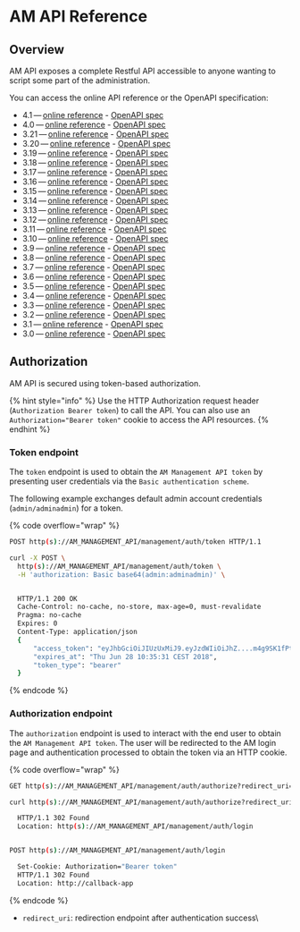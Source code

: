 # AM API Reference

## Overview

AM API exposes a complete Restful API accessible to anyone wanting to script some part of the administration.

You can access the online API reference or the OpenAPI specification:

* 4.1 — [online reference](https://docs.gravitee.io/am/current/management-api/4.1/index.html) - [OpenAPI spec](https://docs.gravitee.io/am/current/management-api/4.1/openapi.yaml)
* 4.0 — [online reference](https://docs.gravitee.io/am/current/management-api/4.0/index.html) - [OpenAPI spec](https://docs.gravitee.io/am/current/management-api/4.0/swagger.json)
* 3.21 — [online reference](https://docs.gravitee.io/am/current/management-api/3.21/index.html) - [OpenAPI spec](https://docs.gravitee.io/am/current/management-api/3.21/swagger.json)
* 3.20 — [online reference](https://docs.gravitee.io/am/current/management-api/3.20/index.html) - [OpenAPI spec](https://docs.gravitee.io/am/current/management-api/3.20/swagger.json)
* 3.19 — [online reference](https://docs.gravitee.io/am/current/management-api/3.19/index.html) - [OpenAPI spec](https://docs.gravitee.io/am/current/management-api/3.19/swagger.json)
* 3.18 — [online reference](https://docs.gravitee.io/am/current/management-api/3.18/index.html) - [OpenAPI spec](https://docs.gravitee.io/am/current/management-api/3.18/swagger.json)
* 3.17 — [online reference](https://docs.gravitee.io/am/current/management-api/3.17/index.html) - [OpenAPI spec](https://docs.gravitee.io/am/current/management-api/3.17/swagger.json)
* 3.16 — [online reference](https://docs.gravitee.io/am/current/management-api/3.16/index.html) - [OpenAPI spec](https://docs.gravitee.io/am/current/management-api/3.16/swagger.json)
* 3.15 — [online reference](https://docs.gravitee.io/am/current/management-api/3.15/index.html) - [OpenAPI spec](https://docs.gravitee.io/am/current/management-api/3.15/swagger.json)
* 3.14 — [online reference](https://docs.gravitee.io/am/current/management-api/3.14/index.html) - [OpenAPI spec](https://docs.gravitee.io/am/current/management-api/3.14/swagger.json)
* 3.13 — [online reference](https://docs.gravitee.io/am/current/management-api/3.13/index.html) - [OpenAPI spec](https://docs.gravitee.io/am/current/management-api/3.13/swagger.json)
* 3.12 — [online reference](https://docs.gravitee.io/am/current/management-api/3.12/index.html) - [OpenAPI spec](https://docs.gravitee.io/am/current/management-api/3.12/swagger.json)
* 3.11 — [online reference](https://docs.gravitee.io/am/current/management-api/3.11/index.html) - [OpenAPI spec](https://docs.gravitee.io/am/current/management-api/3.11/swagger.json)
* 3.10 — [online reference](https://docs.gravitee.io/am/current/management-api/3.10/index.html) - [OpenAPI spec](https://docs.gravitee.io/am/current/management-api/3.10/swagger.json)
* 3.9 — [online reference](https://docs.gravitee.io/am/current/management-api/3.9/index.html) - [OpenAPI spec](https://docs.gravitee.io/am/current/management-api/3.9/swagger.json)
* 3.8 — [online reference](https://docs.gravitee.io/am/current/management-api/3.8/index.html) - [OpenAPI spec](https://docs.gravitee.io/am/current/management-api/3.8/swagger.json)
* 3.7 — [online reference](https://docs.gravitee.io/am/current/management-api/3.7/index.html) - [OpenAPI spec](https://docs.gravitee.io/am/current/management-api/3.7/swagger.json)
* 3.6 — [online reference](https://docs.gravitee.io/am/current/management-api/3.6/index.html) - [OpenAPI spec](https://docs.gravitee.io/am/current/management-api/3.6/swagger.json)
* 3.5 — [online reference](https://docs.gravitee.io/am/current/management-api/3.5/index.html) - [OpenAPI spec](https://docs.gravitee.io/am/current/management-api/3.5/swagger.json)
* 3.4 — [online reference](https://docs.gravitee.io/am/current/management-api/3.4/index.html) - [OpenAPI spec](https://docs.gravitee.io/am/current/management-api/3.4/swagger.json)
* 3.3 — [online reference](https://docs.gravitee.io/am/current/management-api/3.3/index.html) - [OpenAPI spec](https://docs.gravitee.io/am/current/management-api/3.3/swagger.json)
* 3.2 — [online reference](https://docs.gravitee.io/am/current/management-api/3.2/index.html) - [OpenAPI spec](https://docs.gravitee.io/am/current/management-api/3.2/swagger.json)
* 3.1 — [online reference](https://docs.gravitee.io/am/current/management-api/3.1/index.html) - [OpenAPI spec](https://docs.gravitee.io/am/current/management-api/3.1/swagger.json)
* 3.0 — [online reference](https://docs.gravitee.io/am/current/management-api/3.0/index.html) - [OpenAPI spec](https://docs.gravitee.io/am/current/management-api/3.0/swagger.json)

## Authorization

AM API is secured using token-based authorization.

{% hint style="info" %}
Use the HTTP Authorization request header (`Authorization Bearer token`) to call the API. You can also use an `Authorization="Bearer token"` cookie to access the API resources.
{% endhint %}

### Token endpoint

The `token` endpoint is used to obtain the `AM Management API token` by presenting user credentials via the `Basic authentication scheme`.

The following example exchanges default admin account credentials (`admin/adminadmin`) for a token.

{% code overflow="wrap" %}
```sh
POST http(s)://AM_MANAGEMENT_API/management/auth/token HTTP/1.1

curl -X POST \
  http(s)://AM_MANAGEMENT_API/management/auth/token \
  -H 'authorization: Basic base64(admin:adminadmin)' \


  HTTP/1.1 200 OK
  Cache-Control: no-cache, no-store, max-age=0, must-revalidate
  Pragma: no-cache
  Expires: 0
  Content-Type: application/json
  {
      "access_token": "eyJhbGciOiJIUzUxMiJ9.eyJzdWIiOiJhZ....m4g9SK1fPtcPTLmbxWZDyP1hV9vjdsLdA",
      "expires_at": "Thu Jun 28 10:35:31 CEST 2018",
      "token_type": "bearer"
  }
```
{% endcode %}

### Authorization endpoint

The `authorization` endpoint is used to interact with the end user to obtain the `AM Management API token`. The user will be redirected to the AM login page and authentication processed to obtain the token via an HTTP cookie.

{% code overflow="wrap" %}
```sh
GET http(s)://AM_MANAGEMENT_API/management/auth/authorize?redirect_uri=http://callback-app HTTP/1.1

curl http(s)://AM_MANAGEMENT_API/management/auth/authorize?redirect_uri=http://callback-app

  HTTP/1.1 302 Found
  Location: http(s)://AM_MANAGEMENT_API/management/auth/login


POST http(s)://AM_MANAGEMENT_API/management/auth/login

  Set-Cookie: Authorization="Bearer token"
  HTTP/1.1 302 Found
  Location: http://callback-app
```
{% endcode %}

* `redirect_uri`: redirection endpoint after authentication success\\
